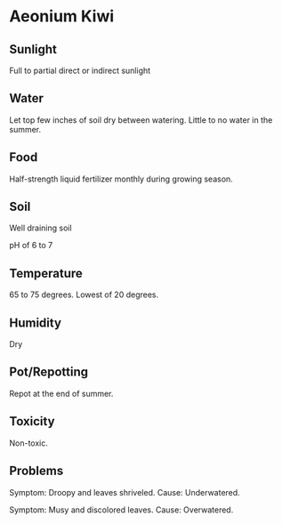 # Aeonium Kiwi
## Sunlight
Full to partial direct or indirect sunlight

## Water
Let top few inches of soil dry between watering. Little to no water in the summer.

## Food
Half-strength liquid fertilizer monthly during growing season.

## Soil
Well draining soil

pH of 6 to 7

## Temperature
65 to 75 degrees. Lowest of 20 degrees.

## Humidity
Dry

## Pot/Repotting
Repot at the end of summer.

## Toxicity
Non-toxic.

## Problems
Symptom: Droopy and leaves shriveled. Cause: Underwatered.

Symptom: Musy and discolored leaves. Cause: Overwatered.

